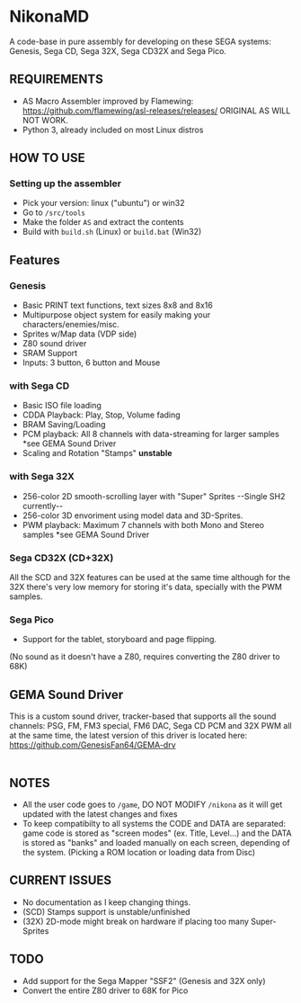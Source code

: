 # NikonaMD
A code-base in pure assembly for developing on these SEGA systems: Genesis, Sega CD, Sega 32X, Sega CD32X and Sega Pico.<br>

## REQUIREMENTS

* AS Macro Assembler improved by Flamewing: https://github.com/flamewing/asl-releases/releases/ ORIGINAL AS WILL NOT WORK.<br>
* Python 3, already included on most Linux distros<br>

## HOW TO USE

### Setting up the assembler

* Pick your version: linux ("ubuntu") or win32
* Go to `/src/tools`<br>
* Make the folder `AS` and extract the contents<br>
* Build with `build.sh` (Linux) or `build.bat` (Win32)

## Features

### Genesis

* Basic PRINT text functions, text sizes 8x8 and 8x16
* Multipurpose object system for easily making your characters/enemies/misc.
* Sprites w/Map data (VDP side)
* Z80 sound driver
* SRAM Support
* Inputs: 3 button, 6 button and Mouse

### with Sega CD

* Basic ISO file loading
* CDDA Playback: Play, Stop, Volume fading
* BRAM Saving/Loading
* PCM playback: All 8 channels with data-streaming for larger samples *see GEMA Sound Driver
* Scaling and Rotation "Stamps" **unstable**

### with Sega 32X

* 256-color 2D smooth-scrolling layer with "Super" Sprites --Single SH2 currently--
* 256-color 3D envoriment using model data and 3D-Sprites.
* PWM playback: Maximum 7 channels with both Mono and Stereo samples *see GEMA Sound Driver

### Sega CD32X (CD+32X)

All the SCD and 32X features can be used at the same time although for the 32X there's very low memory for storing it's data, specially with the PWM samples.

### Sega Pico

* Support for the tablet, storyboard and page flipping.

(No sound as it doesn't have a Z80, requires converting the Z80 driver to 68K)

## GEMA Sound Driver

This is a custom sound driver, tracker-based that supports all the sound channels: PSG, FM, FM3 special, FM6 DAC, Sega CD PCM and 32X PWM all at the same time, the latest version of this driver is located here: https://github.com/GenesisFan64/GEMA-drv <br>
<br>

## NOTES

* All the user code goes to `/game`, DO NOT MODIFY `/nikona` as it will get updated with the latest changes and fixes
* To keep compatibilty to all systems the CODE and DATA are separated: game code is stored as "screen modes" (ex. Title, Level...) and the DATA is stored as "banks" and loaded manually on each screen, depending of the system. (Picking a ROM location or loading data from Disc)

## CURRENT ISSUES

* No documentation as I keep changing things.
* (SCD) Stamps support is unstable/unfinished
* (32X) 2D-mode might break on hardware if placing too many Super-Sprites

## TODO

* Add support for the Sega Mapper "SSF2" (Genesis and 32X only)
* Convert the entire Z80 driver to 68K for Pico
